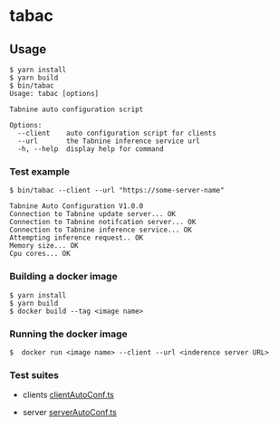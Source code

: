 # tabac

## Usage

```
$ yarn install
$ yarn build
$ bin/tabac
Usage: tabac [options]

Tabnine auto configuration script

Options:
  --client    auto configuration script for clients
  --url       the Tabnine inference service url
  -h, --help  display help for command

```

### Test example

```
$ bin/tabac --client --url "https://some-server-name"

Tabnine Auto Configuration V1.0.0
Connection to Tabnine update server... OK
Connection to Tabnine notifcation server... OK
Connection to Tabnine inference service... OK
Attempting inference request.. OK
Memory size... OK
Cpu cores... OK
```

### Building a docker image
```
$ yarn install
$ yarn build
$ docker build --tag <image name>
```

### Running the docker image
```
$  docker run <image name> --client --url <inderence server URL>
```

### Test suites
- clients
[clientAutoConf.ts](https://github.com/codota/tabac/blob/master/src/clientAutoConf.ts)

- server
[serverAutoConf.ts](https://github.com/codota/tabac/blob/master/src/serverAutoConf.ts)
